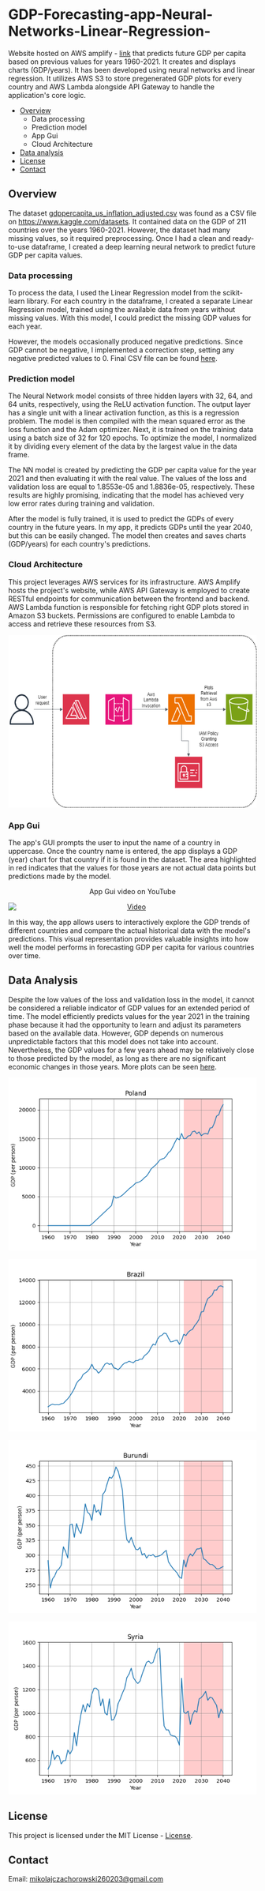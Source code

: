 # GDP-Forecasting-app-Neural-Networks-Linear-Regression-
Website hosted on AWS amplify - [link](https://dev.d2ueoghao3mx1q.amplifyapp.com/) that predicts future GDP per capita based on previous values for years 1960-2021. It creates and displays charts (GDP/years). It has been developed using neural networks and linear regression. It utilizes AWS S3 to store pregenerated GDP plots for every country and AWS Lambda alongside API Gateway to handle the application's core logic.

- [Overview](#overview)
    - Data processing
    - Prediction model
    - App Gui
    - Cloud Architecture
- [Data analysis](#data-analysis)
- [License](#license)
- [Contact](#contact)



## Overview
The dataset [gdppercapita_us_inflation_adjusted.csv](GUI/gdppercapita_us_inflation_adjusted.csv) was found as a CSV file on https://www.kaggle.com/datasets. It contained data on the GDP of 211 countries over the years 1960-2021. However, the dataset had many missing values, so it required preprocessing. Once I had a clean and ready-to-use dataframe, I created a deep learning neural network to predict future GDP per capita values.

### Data processing
To process the data, I used the Linear Regression model from the scikit-learn library. For each country in the dataframe, I created a separate Linear Regression model, trained using the available data from years without missing values. With this model, I could predict the missing GDP values for each year.

However, the models occasionally produced negative predictions. Since GDP cannot be negative, I implemented a correction step, setting any negative predicted values to 0. Final CSV file can be found [here](GUI/gdppercapita_us-processed.csv).

### Prediction model
The Neural Network model consists of three hidden layers with 32, 64, and 64 units, respectively, using the ReLU activation function. The output layer has a single unit with a linear activation function, as this is a regression problem. The model is then compiled with the mean squared error as the loss function and the Adam optimizer. Next, it is trained on the training data using a batch size of 32 for 120 epochs. To optimize the model, I normalized it by dividing every element of the data by the largest value in the data frame.

The NN model is created by predicting the GDP per capita value for the year 2021 and then evaluating it with the real value. The values of the loss and validation loss are equal to 1.8553e-05 and 1.8836e-05, respectively. These results are highly promising, indicating that the model has achieved very low error rates during training and validation. 

After the model is fully trained, it is used to predict the GDPs of every country in the future years. In my app, it predicts GDPs until the year 2040, but this can be easily changed. The model then creates and saves charts (GDP/years) for each country's predictions.

### Cloud Architecture

This project leverages AWS services for its infrastructure. AWS Amplify hosts the project's website, while AWS API Gateway is employed to create RESTful endpoints for communication between the frontend and backend. AWS Lambda function is responsible for fetching right GDP plots stored in Amazon S3 buckets. Permissions are configured to enable Lambda to access and retrieve these resources from S3.


<p align="center">
  <img src="GDPAPP.drawio.png" alt="GUI Screenshot" width="600" height="350">
</p>


### App Gui
The app's GUI prompts the user to input the name of a country in uppercase. Once the country name is entered, the app displays a GDP (year) chart for that country if it is found in the dataset. The area highlighted in red indicates that the values for those years are not actual data points but predictions made by the model.

<p align="center">
  App Gui video on YouTube
</p>
<div align="center">
  <a href="https://www.youtube.com/watch?v=L73-4yRNwlM">
    <img src="https://img.youtube.com/vi/L73-4yRNwlM/0.jpg" alt="Video" style="display:block; margin:auto;">
  </a>
</div>


In this way, the app allows users to interactively explore the GDP trends of different countries and compare the actual historical data with the model's predictions. This visual representation provides valuable insights into how well the model performs in forecasting GDP per capita for various countries over time.

## Data Analysis
Despite the low values of the loss and validation loss in the model, it cannot be considered a reliable indicator of GDP values for an extended period of time. The model efficiently predicts values for the year 2021 in the training phase because it had the opportunity to learn and adjust its parameters based on the available data. However, GDP depends on numerous unpredictable factors that this model does not take into account. Nevertheless, the GDP values for a few years ahead may be relatively close to those predicted by the model, as long as there are no significant economic changes in those years. More plots can be seen [here](gdp-charts).

<p align="center">
  <img src="gdp-charts/Poland_gdp_plot.png" alt="GUI Screenshot" width="600" height="350">
</p>

<p align="center">
  <img src="gdp-charts/Brazil_gdp_plot.png" alt="GUI Screenshot" width="600" height="350">
</p>

<p align="center">
  <img src="gdp-charts/Burundi_gdp_plot.png" alt="GUI Screenshot" width="600" height="350">
</p>

<p align="center">
  <img src="gdp-charts/Syria_gdp_plot.png" alt="GUI Screenshot" width="600" height="350">
</p>

## License
This project is licensed under the MIT License - [License](GUI/LICENSE.txt).

## Contact
Email: mikolajczachorowski260203@gmail.com
